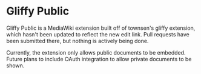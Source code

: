 # Gliffy Public

Gliffy Public is a MediaWiki extension built off of townsen's gliffy extension, which hasn't been updated to reflect the new edit link. Pull requests have been submitted there, but nothing is actively being done.

Currently, the extension only allows public documents to be embedded. Future plans to include OAuth integration to allow private documents to be shown.
